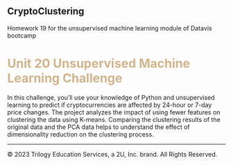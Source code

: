 ## CryptoClustering
Homework 19 for the unsupervised machine learning module of Datavis bootcamp

# <span style="color:tan"> Unit 20 Unsupervised Machine Learning Challenge </span>
In this challenge, you’ll use your knowledge of Python and unsupervised learning to predict if cryptocurrencies are affected by 24-hour or 7-day price changes. The project analyzes the impact of using fewer features on clustering the data using K-means. Comparing the clustering results of the original data and the PCA data helps to understand the effect of dimensionality reduction on the clustering process.

- - -

© 2023 Trilogy Education Services, a 2U, Inc. brand. All Rights Reserved.
